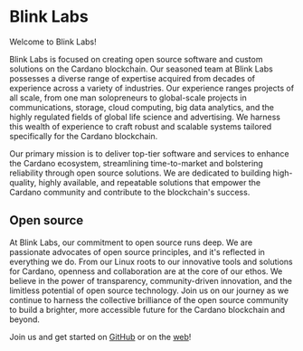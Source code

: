 # Blink Labs

Welcome to Blink Labs!

Blink Labs is focused on creating open source software and custom solutions on
the Cardano blockchain. Our seasoned team at Blink Labs possesses a diverse
range of expertise acquired from decades of experience across a variety of
industries. Our experience ranges projects of all scale, from one man
solopreneurs to global-scale projects in communications, storage, cloud
computing, big data analytics, and the highly regulated fields of global life
science and advertising. We harness this wealth of experience to craft robust
and scalable systems tailored specifically for the Cardano blockchain.

Our primary mission is to deliver top-tier software and services to enhance the
Cardano ecosystem, streamlining time-to-market and bolstering reliability
through open source solutions. We are dedicated to building high-quality, highly
available, and repeatable solutions that empower the Cardano community and
contribute to the blockchain's success.

## Open source

At Blink Labs, our commitment to open source runs deep. We are passionate
advocates of open source principles, and it's reflected in everything we do.
From our Linux roots to our innovative tools and solutions for Cardano,
openness and collaboration are at the core of our ethos. We believe in the
power of transparency, community-driven innovation, and the limitless
potential of open source technology. Join us on our journey as we continue to
harness the collective brilliance of the open source community to build a
brighter, more accessible future for the Cardano blockchain and beyond.

Join us and get started on [GitHub](https://github.com/blinklabs-io) or on the
[web](https://blinklabs.io)!
